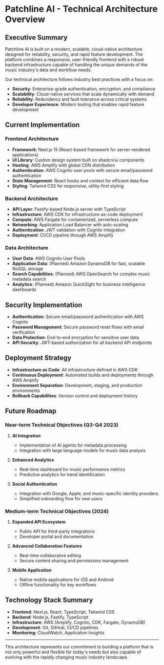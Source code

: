 # Patchline AI - Technical Architecture Overview

## Executive Summary

Patchline AI is built on a modern, scalable, cloud-native architecture designed for reliability, security, and rapid feature development. The platform combines a responsive, user-friendly frontend with a robust backend infrastructure capable of handling the unique demands of the music industry's data and workflow needs.

Our technical architecture follows industry best practices with a focus on:

- **Security**: Enterprise-grade authentication, encryption, and compliance
- **Scalability**: Cloud-native services that scale dynamically with demand
- **Reliability**: Redundancy and fault tolerance across critical systems
- **Developer Experience**: Modern tooling that enables rapid feature development

## Current Implementation

### Frontend Architecture

- **Framework**: Next.js 15 (React-based framework for server-rendered applications)
- **UI Library**: Custom design system built on shadcn/ui components
- **Hosting**: AWS Amplify with global CDN distribution
- **Authentication**: AWS Cognito user pools with secure email/password authentication
- **State Management**: React hooks and context for efficient data flow
- **Styling**: Tailwind CSS for responsive, utility-first styling

### Backend Architecture 

- **API Layer**: Fastify-based Node.js server with TypeScript
- **Infrastructure**: AWS CDK for infrastructure-as-code deployment
- **Compute**: AWS Fargate for containerized, serverless compute
- **Networking**: Application Load Balancer with auto-scaling
- **Authentication**: JWT validation with Cognito integration
- **Deployment**: CI/CD pipeline through AWS Amplify

### Data Architecture

- **User Data**: AWS Cognito User Pools
- **Application Data**: (Planned) Amazon DynamoDB for fast, scalable NoSQL storage
- **Search Capabilities**: (Planned) AWS OpenSearch for complex music metadata search
- **Analytics**: (Planned) Amazon QuickSight for business intelligence dashboards

## Security Implementation

- **Authentication**: Secure email/password authentication with AWS Cognito
- **Password Management**: Secure password reset flows with email verification
- **Data Protection**: End-to-end encryption for sensitive user data
- **API Security**: JWT-based authorization for all backend API endpoints

## Deployment Strategy

- **Infrastructure as Code**: All infrastructure defined in AWS CDK
- **Continuous Deployment**: Automated builds and deployments through AWS Amplify
- **Environment Separation**: Development, staging, and production environments
- **Rollback Capabilities**: Version control and deployment history

## Future Roadmap

### Near-term Technical Objectives (Q3-Q4 2023)

1. **AI Integration**
   - Implementation of AI agents for metadata processing
   - Integration with large language models for music data analysis

2. **Enhanced Analytics**
   - Real-time dashboard for music performance metrics
   - Predictive analytics for trend identification

3. **Social Authentication**
   - Integration with Google, Apple, and music-specific identity providers
   - Simplified onboarding flow for new users

### Medium-term Technical Objectives (2024)

1. **Expanded API Ecosystem**
   - Public API for third-party integrations
   - Developer portal and documentation

2. **Advanced Collaboration Features**
   - Real-time collaborative editing
   - Secure content sharing and permissions management

3. **Mobile Application**
   - Native mobile applications for iOS and Android
   - Offline functionality for key workflows

## Technology Stack Summary

- **Frontend**: Next.js, React, TypeScript, Tailwind CSS
- **Backend**: Node.js, Fastify, TypeScript
- **Infrastructure**: AWS (Amplify, Cognito, CDK, Fargate, DynamoDB)
- **Development**: Git, GitHub, CI/CD pipelines
- **Monitoring**: CloudWatch, Application Insights

---

This architecture represents our commitment to building a platform that is not only powerful and flexible for today's needs but also capable of evolving with the rapidly changing music industry landscape. 